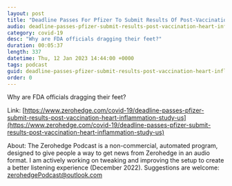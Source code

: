 ```yaml
---
layout: post
title: "Deadline Passes For Pfizer To Submit Results Of Post-Vaccination Heart Inflammation Study To US Regulators"
audio: deadline-passes-pfizer-submit-results-post-vaccination-heart-inflammation-study-us-1
category: covid-19
desc: "Why are FDA officials dragging their feet?"
duration: 00:05:37
length: 337
datetime: Thu, 12 Jan 2023 14:44:00 +0000
tags: podcast
guid: deadline-passes-pfizer-submit-results-post-vaccination-heart-inflammation-study-us-0
order: 0
---
```

Why are FDA officials dragging their feet?

Link: [https://www.zerohedge.com/covid-19/deadline-passes-pfizer-submit-results-post-vaccination-heart-inflammation-study-us](https://www.zerohedge.com/covid-19/deadline-passes-pfizer-submit-results-post-vaccination-heart-inflammation-study-us)

About: The Zerohedge Podcast is a non-commercial, automated program, designed to give people a way to get news from Zerohedge in an audio format.  I am actively working on tweaking and improving the setup to create a better listening experience (December 2022).  Suggestions are welcome: [zerohedgePodcast@outlook.com](mailto:zerohedgePodcast@outlook.com)